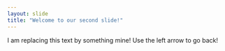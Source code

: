 ```yaml
---
layout: slide
title: "Welcome to our second slide!"
---
```

I am replacing this text by something mine!
Use the left arrow to go back!